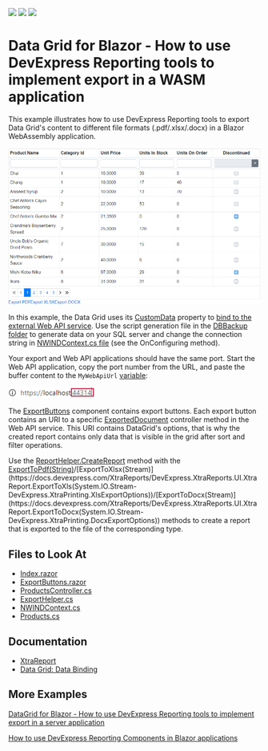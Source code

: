 <!-- default badges list -->
![](https://img.shields.io/endpoint?url=https://codecentral.devexpress.com/api/v1/VersionRange/236017943/20.2.6%2B)
[![](https://img.shields.io/badge/Open_in_DevExpress_Support_Center-FF7200?style=flat-square&logo=DevExpress&logoColor=white)](https://supportcenter.devexpress.com/ticket/details/T854758)
[![](https://img.shields.io/badge/📖_How_to_use_DevExpress_Examples-e9f6fc?style=flat-square)](https://docs.devexpress.com/GeneralInformation/403183)
<!-- default badges end -->

# Data Grid for Blazor - How to use DevExpress Reporting tools to implement export in a WASM application

This example illustrates how to use DevExpress Reporting tools to export Data Grid's content to different file formats (.pdf/.xlsx/.docx) in a Blazor WebAssembly application.

![Resulting Application](images/application.png)

In this example, the Data Grid uses its [CustomData](https://docs.devexpress.com/Blazor/DevExpress.Blazor.DxDataGrid-1.CustomData) property to [bind to the external Web API service](./CS/DxDataGridExportingWithReportsClientBlazor/DxDataGridExportingWithReportsClientBlazor/Pages/Index.razor#L26). Use the script generation file in the [DBBackup folder](./CS/DataSourceWebApi/DataSourceWebApi/DBBackup) to generate data on your SQL server and change the connection string in [NWINDContext.cs file](./CS/DataSourceWebApi/DataSourceWebApi/Models/NWINDContext.cs) (see the OnConfiguring method). 

Your export and Web API applications should have the same port. Start the Web API application, copy the port number from the URL, and paste the buffer content to the `MyWebApiUrl` [variable](./CS/DxDataGridExportingWithReportsClientBlazor/DxDataGridExportingWithReportsClientBlazor/Pages/Index.razor#L26):

![Localhost Port](images/localhost-port.png)

The [ExportButtons](./CS/DxDataGridExportingWithReportsClientBlazor/DxDataGridExportingWithReportsClientBlazor/Components/ExportButtons.razor) component contains export buttons. Each export button contains an URI to a specific [ExportedDocument](./CS/DataSourceWebApi/DataSourceWebApi/Controllers/ProductsController.cs#L34) controller method in the Web API service. This URI contains DataGrid's options, that is why the created report contains only data that is visible in the grid after sort and filter operations.

Use the [ReportHelper.CreateReport](./CS/DxDataGridExportingWithReports/Helpers/ReportHelper.cs#L9) method with the [ExportToPdf(String)](https://docs.devexpress.com/XtraReports/DevExpress.XtraReports.UI.XtraReport.ExportToPdf(System.String-DevExpress.XtraPrinting.PdfExportOptions))/[ExportToXlsx(Stream)](https://docs.devexpress.com/XtraReports/DevExpress.XtraReports.UI.XtraReport.ExportToXls(System.IO.Stream-DevExpress.XtraPrinting.XlsExportOptions))/[ExportToDocx(Stream)](https://docs.devexpress.com/XtraReports/DevExpress.XtraReports.UI.XtraReport.ExportToDocx(System.IO.Stream-DevExpress.XtraPrinting.DocxExportOptions)) methods to create a report that is exported to the file of the corresponding type.

<!-- default file list -->

## Files to Look At

* [Index.razor](./CS/DxDataGridExportingWithReportsClientBlazor/DxDataGridExportingWithReportsClientBlazor/Pages/Index.razor)
* [ExportButtons.razor](./CS/DxDataGridExportingWithReportsClientBlazor/DxDataGridExportingWithReportsClientBlazor/Components/ExportButtons.razor)
* [ProductsController.cs](./CS/DataSourceWebApi/DataSourceWebApi/Controllers/ProductsController.cs)
* [ExportHelper.cs](./CS/DataSourceWebApi/DataSourceWebApi/Services/ExportHelper.cs)
* [NWINDContext.cs](./CS/DataSourceWebApi/DataSourceWebApi/Models/NWINDContext.cs)
* [Products.cs](./CS/DataSourceWebApi/DataSourceWebApi/Models/Products.cs)

<!-- default file list end -->

## Documentation

* [XtraReport](https://docs.devexpress.com/XtraReports/DevExpress.XtraReports.UI.XtraReport)
* [Data Grid: Data Binding](http://docs.devexpress.devx/Blazor/DevExpress.Blazor.DxDataGrid-1.Data)

## More Examples

[DataGrid for Blazor - How to use DevExpress Reporting tools to implement export in a server application](https://github.com/DevExpress-Examples/blazor-server-dxdatagrid-export)

[How to use DevExpress Reporting Components in Blazor applications](https://supportcenter.devexpress.com/ticket/details/t834711/how-to-use-devexpress-reporting-components-in-blazor-applications)

